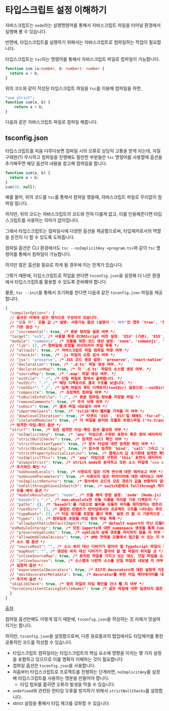 # 타입스크립트 설정 이해하기

자바스크립트는 `node`라는 실행명령어를 통해서 자바스크립트 파일을 터미널 환경에서 실행해 볼 수 있습니다.

반면에, 타입스크립트를 실행하기 위해서는 자바스크립트로 컴파일하는 작업이 필요합니다. 

타입스크립트는 `tsc`라는 명령어를 통해서 자바스크립트 파일로 컴파일이 가능합니다.

```ts
function sum (a:number, b: number): number {
  return a + b;
}
```

위의 코드와 같이 작성된 타입스크립트 파일을 `tsc`를 이용해 컴파일을 하면,

```js
"use strict";
function sum(a, b) {
    return a + b;
}
```

다음과 같은 자바스크립트 파일로 컴파일 해줍니다.

## tsconfig.json

타입스크립트를 처음 다루다보면 컴파일 시의 오류로 상당히 고통을 받게 되는데, 자질구레한(?) 무시하고 컴파일을 진행해도 될만한 부분들은 `tsc` 명령어를 사용할때 옵션을 추가해주면 해당 옵션의 내용을 참고해 컴파일을 합니다.

```ts
function sum(a, b) {
  return a + b;
}
sum(10, null);
```

예를 들어, 위의 코드를 `tsc`를 통해서 컴파일 했을때, 자바스크립트 파일로 무리없이 컴파일 됩니다.

하지만, 위의 코드는 자바스크립트의 코드와 전혀 다를게 없고, 이를 인용해준다면 타입스크립트를 사용하는 의마가 없어집니다.

그래서 타입스크립트는 컴파일시에 다양한 옵션을 제공함으로써, 타입체커로서의 역할을 온전히 다 할 수 있도록 도와줍니다.

컴파일 옵션은 CLI 환경에서도 `tsc --noImplicitAny <program.ts>`와 같이 `tsc` 명령어를 통해서 컴파일이 가능합니다.

하지만 많은 옵션을 필요로 하게 될 경우에 이는 한계가 있습니다.

그렇기 때문에, 타입스크립트로 작업을 한다면 `tsconfig.json`을 설정해 더 나은 환경에서 타입스크립트를 활용할 수 있도록 준비해야 합니다.

물론, `tsc --init`을 통해서 초기화를 한다면 다음과 같은 `tsconfig.json` 파일을 제공합니다.

```json
{
  "compilerOptions": {
  // 옵션은 아래와 같은 형식으로 구성되어 있습니다.
  // "모듈 키": 모듈 값 /* 설명: 사용가능 옵션 (설명이 "~ 여부"인 경우 'true', 'false') */
  /* 기본 옵션 */
  // "incremental": true, /* 증분 컴파일 설정 여부 */
  "target": "es5", /* 사용할 특정 ECMAScript 버전 설정: 'ES3' (기본), 'ES5', 'ES2015', 'ES2016', 'ES2017', 'ES2018', 'ES2019', 'ES2020', 혹은 'ESNEXT'. */
  "module": "commonjs", /* 모듈을 위한 코드 생성 설정: 'none', 'commonjs', 'amd', 'system', 'umd', 'es2015', 'es2020', or 'ESNext'. */
  // "lib": [], /* 컴파일에 포함될 라이브러리 파일 목록 */
  // "allowJs": true, /* 자바스크립트 파일 컴파일 허용 여부 */
  // "checkJs": true, /* .js 파일의 오류 검사 여부 */
  // "jsx": "preserve", /* JSX 코드 생성 설정: 'preserve', 'react-native', 혹은 'react'. */
  // "declaration": true, /* '.d.ts' 파일 생성 여부. */
  // "declarationMap": true, /* 각 '.d.ts' 파일의 소스맵 생성 여부. */
  // "sourceMap": true, /* '.map' 파일 생성 여부. */
  // "outFile": "./", /* 단일 파일로 합쳐서 출력합니다. */
  // "outDir": "./", /* 해당 디렉토리로 결과 구조를 보냅니다. */
  // "rootDir": "./", /* 입력 파일의 루트 디렉토리(rootDir) 설정으로 --outDir로 결과 디렉토리 구조를 조작할 때 사용됩니다. */
  // "composite": true, /* 프로젝트 컴파일 여부 */
  // "tsBuildInfoFile": "./", /* 증분 컴파일 정보를 저장할 파일 */
  // "removeComments": true, /* 주석 삭제 여부 */
  // "noEmit": true, /* 결과 파일 내보낼지 여부 */
  // "importHelpers": true, /* 'tslib'에서 헬퍼를 가져올 지 여부 */
  // "downlevelIteration": true, /* 타겟이 'ES5', 'ES3'일 때에도 'for-of', spread 그리고 destructuring 문법 모두 지원 */
  // "isolatedModules": true, /* 각 파일을 분리된 모듈로 트랜스파일 ('ts.transpileModule'과 비슷합니다). */
  /* 엄격한 타입-확인 옵션 */
  "strict": true, /* 모든 엄격한 타입-체킹 옵션 활성화 여부 */
  // "noImplicitAny": true, /* 'any' 타입으로 구현된 표현식 혹은 정의 에러처리 여부 */
  // "strictNullChecks": true, /* 엄격한 null 확인 여부 */
  // "strictFunctionTypes": true, /* 함수 타입에 대한 엄격한 확인 여부 */
  // "strictBindCallApply": true, /* 함수에 엄격한 'bind', 'call' 그리고 'apply' 메소드 사용 여부 */
  // "strictPropertyInitialization": true, /* 클래스의 값 초기화에 엄격한 확인 여부 */
  // "noImplicitThis": true, /* 'any' 타입으로 구현된 'this' 표현식 에러처리 여부 */
  // "alwaysStrict": true, /* strict mode로 분석하고 모든 소스 파일에 "use strict"를 추가할 지 여부 */
  /* 추가적인 확인 */
  // "noUnusedLocals": true, /* 사용되지 않은 지역 변수에 대한 에러보고 여부 */
  // "noUnusedParameters": true, /* 사용되지 않은 파라미터에 대한 에러보고 여부 */
  // "noImplicitReturns": true, /* 함수에서 코드의 모든 경로가 값을 반환하지 않을 시 에러보고 여부 */
  // "noFallthroughCasesInSwitch": true, /* switch문에서 fallthrough 케이스에 대한 에러보고 여부 */
  /* 모듈 해석 옵션 */
  // "moduleResolution": "node", /* 모듈 해석 방법 설정: 'node' (Node.js) 혹은 'classic' (TypeScript pre-1.6). */
  // "baseUrl": "./", /* non-absolute한 모듈 이름을 처리할 기준 디렉토리 */
  // "paths": {}, /* 'baseUrl'를 기준으로 불러올 모듈의 위치를 재지정하는 엔트리 시리즈 */
  // "rootDirs": [], /* 결합된 컨텐츠가 런타임에서의 프로젝트 구조를 나타내는 루트 폴더들의 목록 */
  // "typeRoots": [], /* 타입 정의를 포함할 폴더 목록, 설정 안 할 시 기본적으로 ./node_modules/@types로 설정 */
  // "types": [], /* 컴파일중 포함될 타입 정의 파일 목록 */
  // "allowSyntheticDefaultImports": true, /* default export이 아닌 모듈에서도 default import가 가능하게 할 지 여부, 해당 설정은 코드 추출에 영향은 주지 않고, 타입확인에만 영향을 줍니다. */
  "esModuleInterop": true, /* 모든 imports에 대한 namespace 생성을 통해 CommonJS와 ES Modules 간의 상호 운용성이 생기게할 지 여부, 'allowSyntheticDefaultImports'를 암시적으로 승인합니다. */
  // "preserveSymlinks": true, /* symlik의 실제 경로를 처리하지 않을 지 여부 */
  // "allowUmdGlobalAccess": true, /* UMD 전역을 모듈에서 접근할 수 있는 지 여부 */
  /* 소스 맵 옵션 */
  // "sourceRoot": "", /* 소스 위치 대신 디버거가 알아야 할 TypeScript 파일이 위치할 곳 */
  // "mapRoot": "", /* 생성된 위치 대신 디버거가 알아야 할 맵 파일이 위치할 곳 */
  // "inlineSourceMap": true, /* 분리된 파일을 가지고 있는 대신, 단일 파일을 소스 맵과 가지고 있을 지 여부 */
  // "inlineSources": true, /* 소스맵과 나란히 소스를 단일 파일로 내보낼 지 여부, '--inlineSourceMap' 혹은 '--sourceMap'가 설정되어 있어야 한다. */
  /* 실험적 옵션 */
  // "experimentalDecorators": true, /* ES7의 decorators에 대한 실험적 지원 여부 */
  // "emitDecoratorMetadata": true, /* decorator를 위한 타입 메타데이터를 내보내는 것에 대한 실험적 지원 여부 */
  /* 추가적 옵션 */
  "skipLibCheck": true, /* 정의 파일의 타입 확인을 건너 뛸 지 여부 */
  "forceConsistentCasingInFileNames": true /* 같은 파일에 대한 일관되지 않은 참조를 허용하지 않을 지 여부 */
  }
}

```
[출처](https://geonlee.tistory.com/214)

컴파일 옵션만해도 이렇게 많기 때문에, `tsconfig.json`을 작성하는 것 자체가 망설여지기는 합니다.

하지만, `tsconfig.json`을 설정함으로써, 다른 동료들과의 협업에서도 타입체커를 통한 공통적인 코드를 작성할 수 있습니다.

- 타입스크립트 컴파일러는 타입스크립트의 핵심 요소에 영향을 미치는 몇 가지 설정을 포함하고 있으므로 이를 명확히 이해하는 것이 필요합니다
- 컴파일 옵션은 `tsconfig.json`을 사용합니다.
- 처음부터 타입스크립트로 프로젝트를 진행하는 단계라면, `noImplicitAny`를 설정해 타입스크립트를 사용하는 명분을 만들어야 합니다.
  - 타입 범위를 좁히면 오류의 발생을 막을 수 있습니다.   
- `undefined`와 관련된 런타임 오류를 방지하기 위해서 `strictNullChecks`를 설정합니다.
- strict 설정을 통해서 타입 체크를 강화할 수 있습니다.